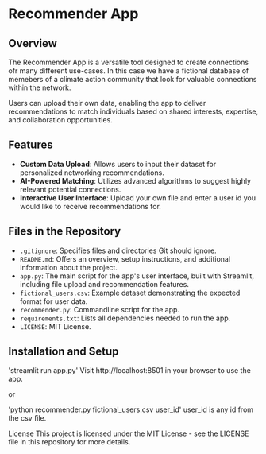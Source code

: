 # Recommender App

## Overview

The Recommender App is a versatile tool designed to create connections ofr many different use-cases. In this case we have a fictional database of memebers of a climate action community that look for valuable connections within the network. 

Users can upload their own data, enabling the app to deliver recommendations to match individuals based on shared interests, expertise, and collaboration opportunities.

## Features

- **Custom Data Upload**: Allows users to input their dataset for personalized networking recommendations.
- **AI-Powered Matching**: Utilizes advanced algorithms to suggest highly relevant potential connections.
- **Interactive User Interface**: Upload your own file and enter a user id you would like to receive recommendations for.

## Files in the Repository

- `.gitignore`: Specifies files and directories Git should ignore.
- `README.md`: Offers an overview, setup instructions, and additional information about the project.
- `app.py`: The main script for the app's user interface, built with Streamlit, including file upload and recommendation features.
- `fictional_users.csv`: Example dataset demonstrating the expected format for user data.
- `recommender.py`: Commandline script for the app.
- `requirements.txt`: Lists all dependencies needed to run the app.
- `LICENSE`: MIT License.

## Installation and Setup

'streamlit run app.py' Visit http://localhost:8501 in your browser to use the app.

or

'python recommender.py fictional_users.csv user_id' user_id is any id from the csv file. 

License
This project is licensed under the MIT License - see the LICENSE file in this repository for more details.